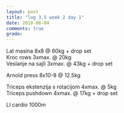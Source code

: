 ```yaml
---
layout: post
title: "log 3.5 week 2 day 1"
date: 2018-06-04
comments: true
grade:
---
```


Lat masina 8x8 @ 60kg + drop set  
Kroc rows 3xmax. @ 20kg  
Veslanje na sajli 3xmax. @ 43kg + drop set   

Arnold press 8x10-8 @ 12.5kg   

Triceps ekstenzija s rotacijom 4xmax. @ 5kg   
Triceps pushdown 4xmax. @ 17kg + drop set   

LI cardio 1000m  
